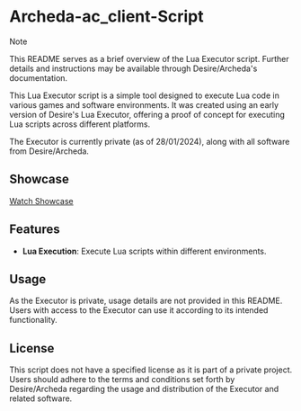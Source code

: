 # Archeda-ac_client-Script

> [!Note]
> This README serves as a brief overview of the Lua Executor script. Further details and instructions may be available through Desire/Archeda's documentation.

This Lua Executor script is a simple tool designed to execute Lua code in various games and software environments. It was created using an early version of Desire's Lua Executor, offering a proof of concept for executing Lua scripts across different platforms.

The Executor is currently private (as of 28/01/2024), along with all software from Desire/Archeda.

## Showcase

[Watch Showcase](https://youtu.be/pnULJj-Ug-Q)

## Features

- **Lua Execution**: Execute Lua scripts within different environments.

## Usage

As the Executor is private, usage details are not provided in this README. Users with access to the Executor can use it according to its intended functionality.

## License

This script does not have a specified license as it is part of a private project. Users should adhere to the terms and conditions set forth by Desire/Archeda regarding the usage and distribution of the Executor and related software.
